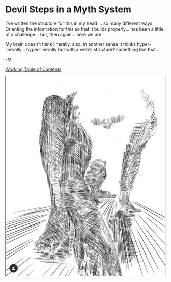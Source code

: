# Devil Steps in a Myth System

I've written the structure for this in my head ... so many different ways. Orienting the infomration for this so that it builds properly... has been a little of a challenge... but, then again... here we are.

My brain doesn't think linerally, also, in another sense it thinks hyper-linerally... hyper-linerally but with a web's structure? something like that... 

-M

[Working Table of Contents](https://github.com/mycroftwilde/devil-steps-in-a-myth-system/tree/master/ref_guide)

![BannerLogoMid](/art/MW.png?raw=true "BannerMid")
